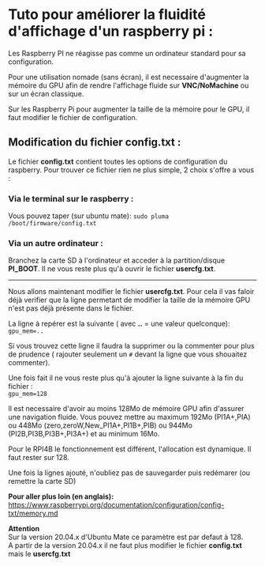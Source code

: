# Tuto pour améliorer la fluidité d'affichage d'un raspberry pi :

Les Raspberry PI ne réagisse pas comme un ordinateur standard pour sa configuration.

Pour une utilisation nomade (sans écran), il est necessaire d'augmenter la mémoire
du GPU afin de rendre l'affichage fluide sur **VNC/NoMachine** ou sur un écran classique.

Sur les Raspberry Pi pour augmenter la taille de la mémoire pour le GPU, 
il faut modifier le fichier de configuration.

## Modification du fichier config.txt :

Le fichier **config.txt** contient toutes les options de configuration du raspberry.
Pour trouver ce fichier rien ne plus simple, 2 choix s'offre a vous :

### Via le terminal sur le raspberry :

Vous pouvez taper (sur ubuntu mate): `sudo pluma /boot/firmware/config.txt`

### Via un autre ordinateur :

Branchez la carte SD à l'ordinateur et acceder à la partition/disque **PI_BOOT**.
Il ne vous reste plus qu'à ouvrir le fichier **usercfg.txt**.

-----------------------

Nous allons maintenant modifier le fichier **usercfg.txt**. 
Pour cela il vas faloir déjà verifier que la ligne permetant de modifier
la taille de la mémoire GPU n'est pas déjà présente dans le fichier.

La ligne à repérer est la suivante ( avec **..** = une valeur quelconque):   
`gpu_mem=..`
   
Si vous trouvez cette ligne il faudra la supprimer ou la commenter pour plus de 
prudence ( rajouter seulement un `#` devant la ligne que vous shouaitez commenter).

Une fois fait il ne vous reste plus qu'à ajouter la ligne suivante à la fin du fichier :   
`gpu_mem=128`

Il est necessaire d'avoir au moins 128Mo de mémoire GPU afin d'assurer une navigation fluide.
Vous pouvez mettre au maximum 192Mo (PI1A+,PIA) ou 448Mo (zero,zeroW,New_PI1A+,PI1B+,PIB) 
ou 944Mo (PI2B,PI3B,PI3B+,PI3A+) et au minimum 16Mo.

Pour le RPI4B le fonctionnement est différent, l'allocation est dynamique. Il faut rester sur 128.

Une fois la lignes ajouté, n'oubliez pas de sauvegarder puis redémarer (ou remettre la carte SD)

**Pour aller plus loin (en anglais):** https://www.raspberrypi.org/documentation/configuration/config-txt/memory.md

**Attention**   
Sur la version 20.04.x d'Ubuntu Mate ce paramètre est par defaut à 128.   
A partir de la version 20.04.x il ne faut plus modifier le fichier **config.txt** mais le **usercfg.txt**